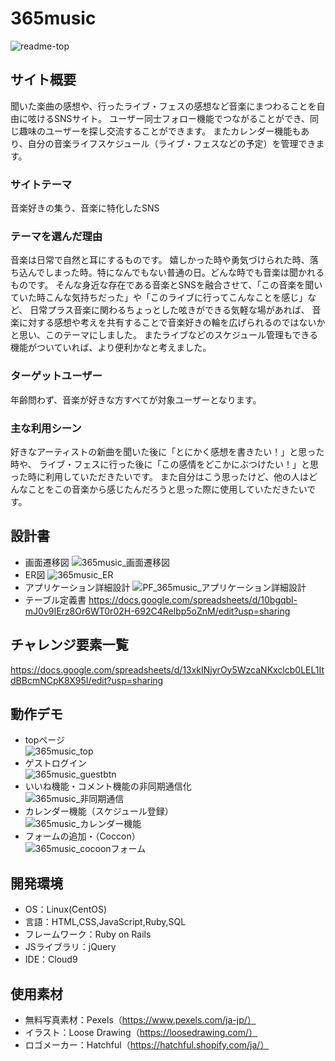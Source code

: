 # 365music
![readme-top](https://user-images.githubusercontent.com/84176168/131131476-0c63c84c-ca21-4a0f-8c5a-0a69643c2813.png)

## サイト概要
聞いた楽曲の感想や、行ったライブ・フェスの感想など音楽にまつわることを自由に呟けるSNSサイト。
ユーザー同士フォロー機能でつながることができ、同じ趣味のユーザーを探し交流することができます。
またカレンダー機能もあり、自分の音楽ライフスケジュール（ライブ・フェスなどの予定）を管理できます。

### サイトテーマ
音楽好きの集う、音楽に特化したSNS

### テーマを選んだ理由
音楽は日常で自然と耳にするものです。
嬉しかった時や勇気づけられた時、落ち込んでしまった時。特になんでもない普通の日。どんな時でも音楽は聞かれるものです。
そんな身近な存在である音楽とSNSを融合させて、「この音楽を聞いていた時こんな気持ちだった」や「このライブに行ってこんなことを感じ」など、
日常プラス音楽に関わるちょっとした呟きができる気軽な場があれば、
音楽に対する感想や考えを共有することで音楽好きの輪を広げられるのではないかと思い、このテーマにしました。
またライブなどのスケジュール管理もできる機能がついていれば、より便利かなと考えました。

### ターゲットユーザー
年齢問わず、音楽が好きな方すべてが対象ユーザーとなります。

### 主な利用シーン
好きなアーティストの新曲を聞いた後に「とにかく感想を書きたい！」と思った時や、
ライブ・フェスに行った後に「この感情をどこかにぶつけたい！」と思った時に利用していただきたいです。
また自分はこう思ったけど、他の人はどんなことをこの音楽から感じたんだろうと思った際に使用していただきたいです。

## 設計書
- 画面遷移図
![365music_画面遷移図](https://user-images.githubusercontent.com/84176168/131148542-d4000450-9393-4117-b793-96bc7618ad52.jpg)
- ER図
![365music_ER](https://user-images.githubusercontent.com/84176168/131140203-04bad33d-2476-4e60-b70a-c30b3e9e4772.jpg)
- アプリケーション詳細設計
![PF_365music_アプリケーション詳細設計](https://user-images.githubusercontent.com/84176168/131137786-fec7d8a4-6575-42ab-ad13-16b796e6fbe0.jpg)
- テーブル定義書
https://docs.google.com/spreadsheets/d/10bgqbl-mJ0v9IErz8Or6WT0r02H-692C4Relbp5oZnM/edit?usp=sharing

## チャレンジ要素一覧
https://docs.google.com/spreadsheets/d/13xkINjyrOy5WzcaNKxclcb0LEL1ItdBBcmNCpK8X95I/edit?usp=sharing

## 動作デモ
- topページ  
![365music_top](https://user-images.githubusercontent.com/84176168/131208073-698cafe0-f811-4cea-abc5-4ba1aa57427a.gif)
- ゲストログイン  
![365music_guestbtn](https://user-images.githubusercontent.com/84176168/131211526-9052842f-377a-447e-afcd-def25d42586d.gif)
- いいね機能・コメント機能の非同期通信化  
![365music_非同期通信](https://user-images.githubusercontent.com/84176168/131218976-d3854894-faeb-4276-a764-44a03b9ad921.gif)
- カレンダー機能（スケジュール登録）  
![365music_カレンダー機能](https://user-images.githubusercontent.com/84176168/131219312-8b637bc4-6296-497a-8b09-3b3da706c9ca.gif)
- フォームの追加・（Coccon）  
![365music_cocoonフォーム](https://user-images.githubusercontent.com/84176168/131219722-5bbe9c2a-06b2-42b3-a734-77ef7d91d3db.gif)

## 開発環境
- OS：Linux(CentOS)
- 言語：HTML,CSS,JavaScript,Ruby,SQL
- フレームワーク：Ruby on Rails
- JSライブラリ：jQuery
- IDE：Cloud9

## 使用素材
- 無料写真素材：Pexels（https://www.pexels.com/ja-jp/）
- イラスト：Loose Drawing（https://loosedrawing.com/）
- ロゴメーカー：Hatchful（https://hatchful.shopify.com/ja/）
